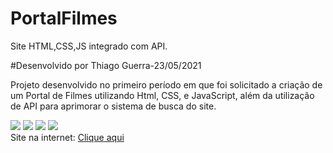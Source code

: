 # PortalFilmes
Site HTML,CSS,JS integrado com API.

#Desenvolvido por Thiago Guerra-23/05/2021

Projeto desenvolvido no primeiro período em que foi solicitado a criação de um Portal de Filmes utilizando Html, CSS, e JavaScript, além da utilização de API para aprimorar
o sistema de busca do site.

<div>
<img src="https://img.icons8.com/color/48/000000/html-5--v1.png"/>
<img src="https://img.icons8.com/color/48/000000/css3.png"/>
<img src="https://img.icons8.com/color/48/000000/javascript--v1.png"/>
<img src="https://img.icons8.com/color/48/000000/api-settings.png"/>
</div>
Site na internet:
<a href="https://thiagoguerra09.github.io/PortalFilmes/Projeto%20Portal/Portal.html">Clique aqui </a>


